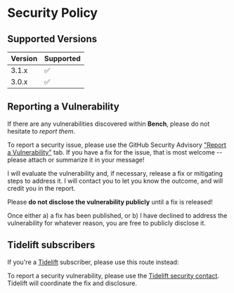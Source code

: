 # Security Policy

## Supported Versions

| Version | Supported          |
| ------- | ------------------ |
| 3.1.x   | :white_check_mark: |
| 3.0.x   | :white_check_mark: |

## Reporting a Vulnerability

If there are any vulnerabilities discovered within **Bench**, please do not hesitate to _report them_. 

To report a security issue, please use the GitHub Security Advisory ["Report a Vulnerability"](https://github.com/ericsizemore/bench/security/advisories/new) tab. If you have a fix for the issue, that is most welcome -- please attach or summarize it in your message!

I will evaluate the vulnerability and, if necessary, release a fix or mitigating steps to address it. I will contact you to let you know the outcome, and will credit you in the report.

   Please **do not disclose the vulnerability publicly** until a fix is released!

Once either a) a fix has been published, or b) I have declined to address the vulnerability for whatever reason, you are free to publicly disclose it.

## Tidelift subscribers

If you're a [Tidelift](https://tidelift.com/) subscriber, please use this route instead:

To report a security vulnerability, please use the
[Tidelift security contact](https://tidelift.com/security).
Tidelift will coordinate the fix and disclosure.
